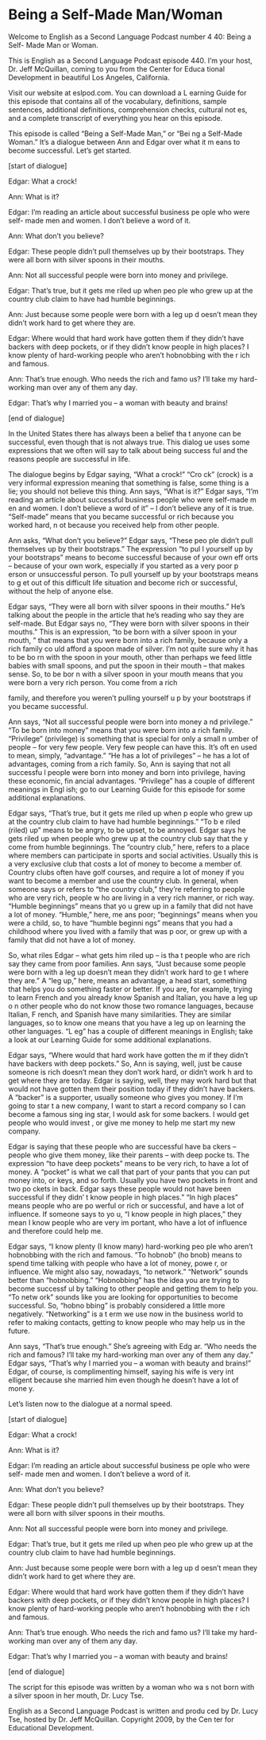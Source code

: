 # Being a Self-Made Man/Woman

Welcome to English as a Second Language Podcast number 4 40: Being a Self- Made Man or Woman.

This is English as a Second Language Podcast episode 440.  I’m your host, Dr. Jeff McQuillan, coming to you from the Center for Educa tional Development in beautiful Los Angeles, California.

Visit our website at eslpod.com.  You can download a L earning Guide for this episode that contains all of the vocabulary, definitions, sample sentences, additional definitions, comprehension checks, cultural not es, and a complete transcript of everything you hear on this episode.

This episode is called “Being a Self-Made Man,” or “Bei ng a Self-Made Woman.” It’s a dialogue between Ann and Edgar over what it m eans to become successful.  Let’s get started.

[start of dialogue]

Edgar:  What a crock!

Ann:  What is it?

Edgar:  I’m reading an article about successful business pe ople who were self- made men and women.  I don’t believe a word of it.

Ann:  What don’t you believe?

Edgar:  These people didn’t pull themselves up by their bootstraps.  They were all born with silver spoons in their mouths.

Ann:  Not all successful people were born into money and privilege.

Edgar:  That’s true, but it gets me riled up when peo ple who grew up at the country club claim to have had humble beginnings.

Ann:  Just because some people were born with a leg up d oesn’t mean they didn’t work hard to get where they are.

 Edgar:  Where would that hard work have gotten them if they didn’t have backers with deep pockets, or if they didn’t know people in high  places?  I know plenty of hard-working people who aren’t hobnobbing with the r ich and famous.

Ann:  That’s true enough.  Who needs the rich and famo us?  I’ll take my hard- working man over any of them any day.

Edgar:  That’s why I married you – a woman with beauty and brains!

[end of dialogue]

In the United States there has always been a belief tha t anyone can be successful, even though that is not always true.  This dialog ue uses some expressions that we often will say to talk about being success ful and the reasons people are successful in life.

The dialogue begins by Edgar saying, “What a crock!”  “Cro ck” (crock) is a very informal expression meaning that something is false, some thing is a lie; you should not believe this thing.  Ann says, “What is it?”  Edgar says, “I’m reading an article about successful business people who were self-made m en and women.  I don’t believe a word of it” – I don’t believe any of it is true.  “Self-made” means that you became successful or rich because you worked hard, n ot because you received help from other people.

Ann asks, “What don’t you believe?”  Edgar says, “These peo ple didn’t pull themselves up by their bootstraps.”  The expression “to pul l yourself up by your bootstraps” means to become successful because of your own eff orts – because of your own work, especially if you started as a very poor p erson or unsuccessful person.  To pull yourself up by your bootstraps means to g et out of this difficult life situation and become rich or successful, without the help of anyone else.

Edgar says, “They were all born with silver spoons in their  mouths.”  He’s talking about the people in the article that he’s reading who  say they are self-made.  But Edgar says no, “They were born with silver spoons in their  mouths.”  This is an expression, “to be born with a silver spoon in your mouth, ” that means that you were born into a rich family, because only a rich family co uld afford a spoon made of silver.  I’m not quite sure why it has to be bo rn with the spoon in your mouth, other than perhaps we feed little babies with small spoons, and put the spoon in their mouth – that makes sense.  So, to be bor n with a silver spoon in your mouth means that you were born a very rich person.  You come from a rich

 family, and therefore you weren’t pulling yourself u p by your bootstraps if you became successful.

Ann says, “Not all successful people were born into money a nd privilege.”  “To be born into money” means that you were born into a rich family.  “Privilege” (privilege) is something that is special for only a small n umber of people – for very few people.  Very few people can have this.  It’s oft en used to mean, simply, “advantage.”  “He has a lot of privileges” – he has a lot of advantages, coming from a rich family.  So, Ann is saying that not all successfu l people were born into money and born into privilege, having these economic, fin ancial advantages. “Privilege” has a couple of different meanings in Engl ish; go to our Learning Guide for this episode for some additional explanations.

Edgar says, “That’s true, but it gets me riled up when p eople who grew up at the country club claim to have had humble beginnings.”  “To b e riled (riled) up” means to be angry, to be upset, to be annoyed.  Edgar says he gets riled up when people who grew up at the country club say that the y come from humble beginnings.  The “country club,” here, refers to a place where members can participate in sports and social activities.  Usually this is a very exclusive club that costs a lot of money to become a member of.  Country clubs  often have golf courses, and require a lot of money if you want to become  a member and use the country club.  In general, when someone says or refers to “the country club,” they’re referring to people who are very rich, people w ho are living in a very rich manner, or rich way.  “Humble beginnings” means that yo u grew up in a family that did not have a lot of money.  “Humble,” here, me ans poor; “beginnings” means when you were a child, so, to have “humble beginni ngs” means that you had a childhood where you lived with a family that was p oor, or grew up with a family that did not have a lot of money.

So, what riles Edgar – what gets him riled up – is tha t people who are rich say they came from poor families.  Ann says, “Just because some  people were born with a leg up doesn’t mean they didn’t work hard to ge t where they are.”  A “leg up,” here, means an advantage, a head start, something that helps you do something faster or better.  If you are, for example, trying to learn French and you already know Spanish and Italian, you have a leg up o n other people who do not know those two romance languages, because Italian, F rench, and Spanish have many similarities.  They are similar languages, so to know one means that you have a leg up on learning the other languages.  “L eg” has a couple of different meanings in English; take a look at our Learning Guide for some additional explanations.

 Edgar says, “Where would that hard work have gotten the m if they didn’t have backers with deep pockets.”  So, Ann is saying, well, just be cause someone is rich doesn’t mean they don’t work hard, or didn’t work h ard to get where they are today.  Edgar is saying, well, they may work hard but that  would not have gotten them their position today if they didn’t have backers.  A “backer” is a supporter, usually someone who gives you money.  If I’m going to star t a new company, I want to start a record company so I can become a famous sing ing star, I would ask for some backers.  I would get people who would invest , or give me money to help me start my new company.

Edgar is saying that these people who are successful have ba ckers – people who give them money, like their parents – with deep pocke ts.  The expression “to have deep pockets” means to be very rich, to have a lot of money.  A “pocket” is what we call that part of your pants that you can put money into, or keys, and so forth.  Usually you have two pockets in front and two po ckets in back.  Edgar says these people would not have been successful if they didn’ t know people in high places.”  “In high places” means people who are po werful or rich or successful, and have a lot of influence.  If someone says to yo u, “I know people in high places,” they mean I know people who are very im portant, who have a lot of influence and therefore could help me.

Edgar says, “I know plenty (I know many) hard-working peo ple who aren’t hobnobbing with the rich and famous.  “To hobnob” (ho bnob) means to spend time talking with people who have a lot of money, powe r, or influence.  We might also say, nowadays, “to network.”  “Network” sounds better than “hobnobbing.” “Hobnobbing” has the idea you are trying to become successf ul by talking to other people and getting them to help you.  “To netw ork” sounds like you are looking for opportunities to become successful.  So, “hobno bbing” is probably considered a little more negatively.  “Networking” is a t erm we use now in the business world to refer to making contacts, getting to know  people who may help us in the future.

Ann says, “That’s true enough.”  She’s agreeing with Edg ar.  “Who needs the rich and famous?  I’ll take my hard-working man over any of them any day.”  Edgar says, “That’s why I married you – a woman with beauty and brains!”  Edgar, of course, is complimenting himself, saying his wife is very int elligent because she married him even though he doesn’t have a lot of mone y.

Let’s listen now to the dialogue at a normal speed.

 [start of dialogue]

Edgar:  What a crock!

Ann:  What is it?

Edgar:  I’m reading an article about successful business pe ople who were self- made men and women.  I don’t believe a word of it.

Ann:  What don’t you believe?

Edgar:  These people didn’t pull themselves up by their bootstraps.  They were all born with silver spoons in their mouths.

Ann:  Not all successful people were born into money and privilege.

Edgar:  That’s true, but it gets me riled up when peo ple who grew up at the country club claim to have had humble beginnings.

Ann:  Just because some people were born with a leg up d oesn’t mean they didn’t work hard to get where they are.

Edgar:  Where would that hard work have gotten them if they didn’t have backers with deep pockets, or if they didn’t know people in high  places?  I know plenty of hard-working people who aren’t hobnobbing with the r ich and famous.

Ann:  That’s true enough.  Who needs the rich and famo us?  I’ll take my hard- working man over any of them any day.

Edgar:  That’s why I married you – a woman with beauty and brains!

[end of dialogue]

The script for this episode was written by a woman who wa s not born with a silver spoon in her mouth, Dr. Lucy Tse.



 English as a Second Language Podcast is written and produ ced by Dr. Lucy Tse, hosted by Dr. Jeff McQuillan.  Copyright 2009, by the Cen ter for Educational Development.

